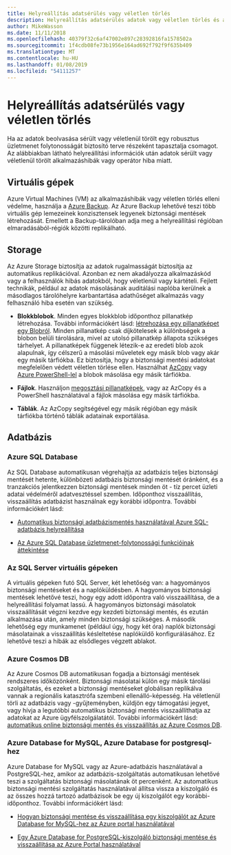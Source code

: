 ```yaml
---
title: Helyreállítás adatsérülés vagy véletlen törlés
description: Helyreállítás adatsérülés adatok vagy véletlen törlés és a tartalék rugalmas, magas rendelkezésre állású, hibatűrő alkalmazások tervezése, valamint a vészhelyreállítási alapos ismerete.
author: MikeWasson
ms.date: 11/11/2018
ms.openlocfilehash: 40379f32c6af47002e897c28392816fa1578502a
ms.sourcegitcommit: 1f4cdb08fe73b1956e164ad692f792f9f635b409
ms.translationtype: MT
ms.contentlocale: hu-HU
ms.lasthandoff: 01/08/2019
ms.locfileid: "54111257"
---
```

# <a name="recover-from-data-corruption-or-accidental-deletion"></a>Helyreállítás adatsérülés vagy véletlen törlés

Ha az adatok beolvasása sérült vagy véletlenül törölt egy robusztus üzletmenet folytonosságát biztosító terve részeként tapasztalja csomagot. Az alábbiakban látható helyreállítási információk után adatok sérült vagy véletlenül törölt alkalmazáshibák vagy operátor hiba miatt.

## <a name="virtual-machines"></a>Virtuális gépek

Azure Virtual Machines (VM) az alkalmazáshibák vagy véletlen törlés elleni védelme, használja a [Azure Backup](/azure/backup/). Az Azure Backup lehetővé teszi több virtuális gép lemezeinek konzisztensek legyenek biztonsági mentések létrehozását. Emellett a Backup-tárolóban adja meg a helyreállítási régióban elmaradásából-régiók közötti replikálható.

## <a name="storage"></a>Storage

Az Azure Storage biztosítja az adatok rugalmasságát biztosítja az automatikus replikációval. Azonban ez nem akadályozza alkalmazáskód vagy a felhasználók hibás adatokból, hogy véletlenül vagy kártételi. Fejlett technikák, például az adatok másolásának auditálási naplóba kerülnek a másodlagos tárolóhelyre karbantartása adathűséget alkalmazás vagy felhasználó hiba esetén van szükség.

- **Blokkblobok**. Minden egyes blokkblob időponthoz pillanatkép létrehozása. További információkért lásd: [létrehozása egy pillanatképet egy Blobról](/rest/api/storageservices/creating-a-snapshot-of-a-blob). Minden pillanatkép csak díjkötelesek a különbségek a blobon belüli tárolására, mivel az utolsó pillanatkép állapota szükséges tárhelyet. A pillanatképek függenek létezik-e az eredeti blob azok alapulnak, így célszerű a másolási műveletek egy másik blob vagy akár egy másik tárfiókba. Ez biztosítja, hogy a biztonsági mentési adatokat megfelelően védett véletlen törlése ellen. Használhat [AzCopy](/azure/storage/common/storage-use-azcopy) vagy [Azure PowerShell-lel](/azure/storage/common/storage-powershell-guide-full) a blobok másolása egy másik tárfiókba.

- **Fájlok**. Használjon [megosztási pillanatképek](/azure/storage/files/storage-snapshots-files), vagy az AzCopy és a PowerShell használatával a fájlok másolása egy másik tárfiókba.

- **Táblák**. Az AzCopy segítségével egy másik régióban egy másik tárfiókba történő táblák adatainak exportálása.

## <a name="database"></a>Adatbázis

### <a name="azure-sql-database"></a>Azure SQL Database

Az SQL Database automatikusan végrehajtja az adatbázis teljes biztonsági mentését hetente, különbözeti adatbázis biztonsági mentését óránként, és a tranzakciós jelentkezzen biztonsági mentések minden öt - tíz percet üzleti adatai védelméről adatvesztéssel szemben. Időponthoz visszaállítás, visszaállítás adatbázist használnak egy korábbi időpontra. További információkért lásd:

- [Automatikus biztonsági adatbázismentés használatával Azure SQL-adatbázis helyreállítása](/azure/sql-database/sql-database-recovery-using-backups)

- [Az Azure SQL Database üzletmenet-folytonossági funkcióinak áttekintése](/azure/sql-database/sql-database-business-continuity)

### <a name="sql-server-on-vms"></a>Az SQL Server virtuális gépeken

A virtuális gépeken futó SQL Server, két lehetőség van: a hagyományos biztonsági mentéseket és a naplóküldésben. A hagyományos biztonsági mentések lehetővé teszi, hogy egy adott időpontra való visszaállítása, de a helyreállítási folyamat lassú. A hagyományos biztonsági másolatok visszaállítását végzni kezdve egy kezdeti biztonsági mentés, és ezután alkalmazása után, amely minden biztonsági szükséges. A második lehetőség egy munkamenet (például úgy, hogy két óra) naplók biztonsági másolatainak a visszaállítás késleltetése naplóküldő konfigurálásához. Ez lehetővé teszi a hibák az elsődleges végzett ablakot.

### <a name="azure-cosmos-db"></a>Azure Cosmos DB

Az Azure Cosmos DB automatikusan fogadja a biztonsági mentések rendszeres időközönként. Biztonsági másolatai külön egy másik tárolási szolgáltatás, és ezeket a biztonsági mentéseket globálisan replikálva vannak a regionális katasztrófa szembeni ellenálló-képesség. Ha véletlenül törli az adatbázis vagy -gyűjteményben, küldjön egy támogatási jegyet, vagy hívja a legutóbbi automatikus biztonsági mentés visszaállíthatja az adatokat az Azure ügyfélszolgálatától. További információkért lásd: [automatikus online biztonsági mentés és visszaállítás az Azure Cosmos DB](/azure/cosmos-db/online-backup-and-restore).

### <a name="azure-database-for-mysql-azure-database-for-postgresql"></a>Azure Database for MySQL, Azure Database for postgresql-hez

Azure Database for MySQL vagy az Azure-adatbázis használatával a PostgreSQL-hez, amikor az adatbázis-szolgáltatás automatikusan lehetővé teszi a szolgáltatás biztonsági másolatának öt percenként. Az automatikus biztonsági mentési szolgáltatás használatával állítsa vissza a kiszolgáló és az összes hozzá tartozó adatbázisok be egy új kiszolgálót egy korábbi-időponthoz. További információkért lásd:

- [Hogyan biztonsági mentése és visszaállítása egy kiszolgálót az Azure Database for MySQL-hez az Azure portal használatával](/azure/mysql/howto-restore-server-portal)

- [Egy Azure Database for PostgreSQL-kiszolgáló biztonsági mentése és visszaállítása az Azure Portal használatával](/azure/postgresql/howto-restore-server-portal)
